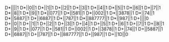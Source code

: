 D*||||1
D*||0||1
D*||1||1
D*||2||1
D*||3||1
D*||4||1
D*||5||1
D*||6||1
D*||7||1
D*||8||1
D*||9||1
D*||077||1
D*||581||1
D*||002||1
D*||3878||1
D*||74||1
D*||5887||1
D*||6887||1
D*||787||1
D*||887777||1
D*||987||1
D+||||0
D+||0||1
D+||1||1
D+||2||1
D+||3||1
D+||4||1
D+||5||1
D+||6||1
D+||7||1
D+||8||1
D+||9||1
D+||077||1
D+||581||1
D+||002||1
D+||3878||1
D+||74||1
D+||5887||1
D+||6887||1
D+||787||1
D+||887777||1
D+||987||1
D+||1D||0
